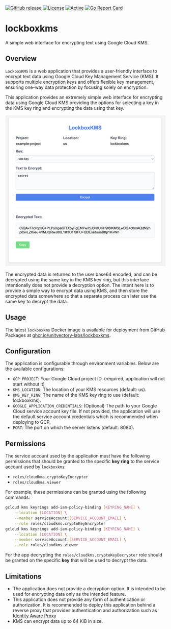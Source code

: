 [![GitHub release](https://img.shields.io/github/release/UnitVectorY-Labs/lockboxkms.svg)](https://github.com/UnitVectorY-Labs/lockboxkms/releases/latest) [![License](https://img.shields.io/badge/license-MIT-blue)](https://opensource.org/licenses/MIT) [![Active](https://img.shields.io/badge/Status-Active-green)](https://guide.unitvectorylabs.com/bestpractices/status/#active) [![Go Report Card](https://goreportcard.com/badge/github.com/UnitVectorY-Labs/lockboxkms)](https://goreportcard.com/report/github.com/UnitVectorY-Labs/lockboxkms)

# lockboxkms

A simple web interface for encrypting text using Google Cloud KMS.

## Overview

`LockboxKMS` is a web application that provides a user-friendly interface to encrypt text data using Google Cloud Key Management Service (KMS). It supports multiple encryption keys and offers flexible key management, ensuring one-way data protection by focusing solely on encryption.

This application provides an extremely simple web interface for encrypting data using Google Cloud KMS providing the options for selecting a key in the KMS key ring and encrypting the data using that key.

![Application Interface](./assets/interface.png)

The encrypted data is returned to the user base64 encoded, and can be decrypted using the same key in the KMS key ring, but this interface intentionally does not provide a decryption option.  The intent here is to provide a simple way to encrypt data using KMS, and then store the encrypted data somewhere so that a separate process can later use the same key to decrypt the data.

## Usage

The latest `lockboxkms` Docker image is available for deployment from GitHub Packages at [ghcr.io/unitvectory-labs/lockboxkms](https://github.com/UnitVectorY-Labs/lockboxkms/pkgs/container/lockboxkms).

## Configuration

The application is configurable through environment variables. Below are the available configurations:

- `GCP_PROJECT`: Your Google Cloud project ID. (required, application will not start without it)
- `KMS_LOCATION`: The location of your KMS resources (default: us).
- `KMS_KEY_RING`: The name of the KMS key ring to use (default: lockboxkms).
- `GOOGLE_APPLICATION_CREDENTIALS`: (Optional) The path to your Google Cloud service account key file. If not provided, the application will use the default service account credentials which is recommended when deploying to GCP.
- `PORT`: The port on which the server listens (default: 8080).

## Permissions

The service account used by the application must have the following permissions that should be granted to the specific **key ring** to the service account used by `lockboxkms`:

- `roles/cloudkms.cryptoKeyEncrypter`
- `roles/cloudkms.viewer`

For example, these permissions can be granted using the following commands:

```bash
gcloud kms keyrings add-iam-policy-binding [KEYRING_NAME] \
    --location [LOCATION] \
    --member serviceAccount:[SERVICE_ACCOUNT_EMAIL] \
    --role roles/cloudkms.cryptoKeyEncrypter
gcloud kms keyrings add-iam-policy-binding [KEYRING_NAME] \
    --location [LOCATION] \
    --member serviceAccount:[SERVICE_ACCOUNT_EMAIL] \
    --role roles/cloudkms.viewer
```

For the app decrypting the `roles/cloudkms.cryptoKeyDecrypter` role should be granted on the specific **key** that will be used to decrypt the data.

## Limitations

- The application does not provide a decryption option. It is intended to be used for encrypting data only as the intended feature.
- This application does not provide any form of authentication or authorization. It is recommended to deploy this application behind a reverse proxy that provides authentication and authorization such as [Identity Aware Proxy](https://cloud.google.com/iap)
- KMS can encrypt data up to 64 KiB in size.
